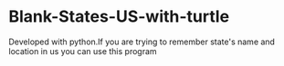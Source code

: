 # Blank-States-US-with-turtle
Developed with python.If you are trying to remember state's name and location in us you can use this program
